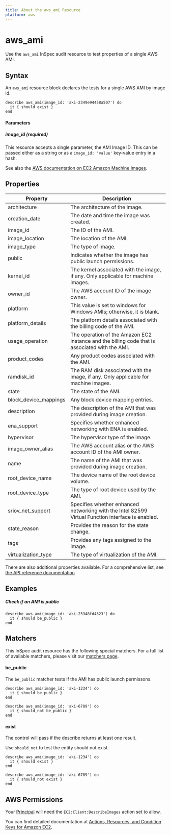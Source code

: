 ```yaml
---
title: About the aws_ami Resource
platform: aws
---
```


# aws\_ami

Use the `aws_ami` InSpec audit resource to test properties of a single AWS AMI.

## Syntax

An `aws_ami` resource block declares the tests for a single AWS AMI by image id.

    describe aws_ami(image_id: 'aki-2349e94458a507') do
      it { should exist }
    end

#### Parameters

##### image\_id _(required)_

This resource accepts a single parameter, the AMI Image ID.
This can be passed either as a string or as a `image_id: 'value'` key-value entry in a hash.

See also the [AWS documentation on EC2 Amazon Machine Images](https://docs.aws.amazon.com/AWSEC2/latest/UserGuide/AMIs.html).


## Properties

|Property                 | Description|
| ---                     | --- |
|architecture             | The architecture of the image. |
|creation\_date           | The date and time the image was created. |
|image\_id                | The ID of the AMI. |
|image\_location          | The location of the AMI. |
|image\_type              | The type of image. |
|public                   | Indicates whether the image has public launch permissions. |
|kernel\_id               | The kernel associated with the image, if any. Only applicable for machine images. |
|owner\_id                | The AWS account ID of the image owner. |
|platform                 | This value is set to windows for Windows AMIs; otherwise, it is blank. |
|platform\_details        | The platform details associated with the billing code of the AMI. |
|usage\_operation         | The operation of the Amazon EC2 instance and the billing code that is associated with the AMI. |
|product\_codes           | Any product codes associated with the AMI. |
|ramdisk\_id              | The RAM disk associated with the image, if any. Only applicable for machine images. |
|state                    | The state of the AMI. |
|block\_device\_mappings  | Any block device mapping entries. |
|description              | The description of the AMI that was provided during image creation. |
|ena\_support             | Specifies whether enhanced networking with ENA is enabled. |
|hypervisor               | The hypervisor type of the image. |
|image\_owner\_alias      | The AWS account alias or the AWS account ID of the AMI owner. |
|name                     | The name of the AMI that was provided during image creation. |
|root\_device\_name       | The device name of the root device volume. |
|root\_device\_type       | The type of root device used by the AMI. |
|sriov\_net\_support      | Specifies whether enhanced networking with the Intel 82599 Virtual Function interface is enabled. |
|state\_reason            | Provides the reason for the state change. |
|tags                     | Provides any tags assigned to the image. |
|virtualization\_type     | The type of virtualization of the AMI. |

There are also additional properties available. For a comprehensive list, see [the API reference documentation](https://docs.aws.amazon.com/AWSEC2/latest/APIReference/API_Image.html)

## Examples

##### Check if an AMI is public
    describe aws_ami(image_id: 'aki-25348fd4323') do
      it { should be_public }
    end

## Matchers

This InSpec audit resource has the following special matchers. For a full list of available matchers, please visit our [matchers page](https://www.inspec.io/docs/reference/matchers/).

#### be_public

The `be_public` matcher tests if the AMI has public launch permissons.

    describe aws_ami(image_id: 'aki-1234') do
      it { should be_public }
    end

    describe aws_ami(image_id: 'aki-6789') do
      it { should_not be_public }
    end
   
#### exist

The control will pass if the describe returns at least one result.

Use `should_not` to test the entity should not exist.

    describe aws_ami(image_id: 'aki-1234') do
      it { should exist }
    end

    describe aws_ami(image_id: 'aki-6789') do
      it { should_not exist }
    end

## AWS Permissions

Your [Principal](https://docs.aws.amazon.com/IAM/latest/UserGuide/intro-structure.html#intro-structure-principal) will need the `EC2:Client:DescribeImages` action set to allow.

You can find detailed documentation at [Actions, Resources, and Condition Keys for Amazon EC2](https://docs.aws.amazon.com/IAM/latest/UserGuide/list_amazonec2.html).
